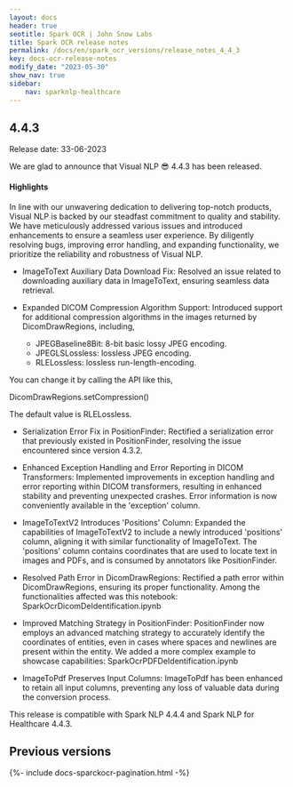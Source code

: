 ```yaml
---
layout: docs
header: true
seotitle: Spark OCR | John Snow Labs
title: Spark OCR release notes
permalink: /docs/en/spark_ocr_versions/release_notes_4_4_3
key: docs-ocr-release-notes
modify_date: "2023-05-30"
show_nav: true
sidebar:
    nav: sparknlp-healthcare
---
```


<div class="h3-box" markdown="1">

## 4.4.3

Release date: 33-06-2023

We are glad to announce that Visual NLP 😎 4.4.3 has been released. 

</div><div class="h3-box" markdown="1">

#### Highlights

In line with our unwavering dedication to delivering top-notch products, Visual NLP is backed by our steadfast commitment to quality and stability. We have meticulously addressed various issues and introduced enhancements to ensure a seamless user experience. By diligently resolving bugs, improving error handling, and expanding functionality, we prioritize the reliability and robustness of Visual NLP.

* ImageToText Auxiliary Data Download Fix:
Resolved an issue related to downloading auxiliary data in ImageToText, ensuring seamless data retrieval.

* Expanded DICOM Compression Algorithm Support:
Introduced support for additional compression algorithms in the images returned by DicomDrawRegions, including,

   * JPEGBaseline8Bit: 8-bit basic lossy JPEG encoding.
   * JPEGLSLossless: lossless JPEG encoding.
   * RLELossless: lossless run-length-encoding.

You can change it by calling the API like this,

DicomDrawRegions.setCompression(<your-method>)

The default value is RLELossless.

* Serialization Error Fix in PositionFinder:
Rectified a serialization error that previously existed in PositionFinder, resolving the issue encountered since version 4.3.2.

* Enhanced Exception Handling and Error Reporting in DICOM Transformers:
Implemented improvements in exception handling and error reporting within DICOM transformers, resulting in enhanced stability and preventing unexpected crashes. Error information is now conveniently available in the 'exception' column.

* ImageToTextV2 Introduces 'Positions' Column:
Expanded the capabilities of ImageToTextV2 to include a newly introduced 'positions' column, aligning it with similar functionality of ImageToText. The 'positions' column contains coordinates that are used to locate text in images and PDFs, and is consumed by annotators like PositionFinder.

* Resolved Path Error in DicomDrawRegions:
Rectified a path error within DicomDrawRegions, ensuring its proper functionality. Among the functionalities affected was this notebook: SparkOcrDicomDeIdentification.ipynb


* Improved Matching Strategy in PositionFinder:
PositionFinder now employs an advanced matching strategy to accurately identify the coordinates of entities, even in cases where spaces and newlines are present within the entity.
We added a more complex example to showcase capabilities: SparkOcrPDFDeIdentification.ipynb


* ImageToPdf Preserves Input Columns:
ImageToPdf has been enhanced to retain all input columns, preventing any loss of valuable data during the conversion process.


This release is compatible with Spark NLP 4.4.4 and Spark NLP for Healthcare 4.4.3.

</div><div class="prev_ver h3-box" markdown="1">

## Previous versions

</div>

{%- include docs-sparckocr-pagination.html -%}
